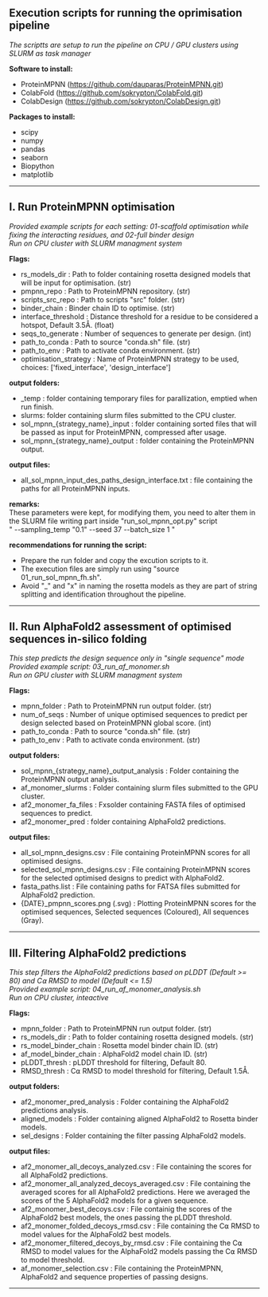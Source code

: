 ## Execution scripts for running the oprimisation pipeline 
*The scriptts are setup to run the pipeline on CPU / GPU clusters using SLURM as task manager*

**Software to install:** 
- ProteinMPNN (https://github.com/dauparas/ProteinMPNN.git)
- ColabFold   (https://github.com/sokrypton/ColabFold.git)
- ColabDesign (https://github.com/sokrypton/ColabDesign.git)

**Packages to install:**
- scipy
- numpy
- pandas
- seaborn
- Biopython
- matplotlib

-----------------------------------------------------------------------------------------------------------------------------------------
## I. Run ProteinMPNN optimisation 
*Provided example scripts for each setting: 01-scaffold optimisation while fixing the interacting residues, and 02-full binder design* \
*Run on CPU cluster with SLURM managment system*

**Flags:**
- rs_models_dir         : Path to folder containing rosetta designed models that will be input for optimisation. (str)
- pmpnn_repo            : Path to ProteinMPNN repository. (str)
- scripts_src_repo      : Path to scripts "src" folder.   (str)
- binder_chain          : Binder chain ID to optimise.    (str)
- interface_threshold   : Distance threshold for a residue to be considered a hotspot, Default 3.5Å. (float)
- seqs_to_generate      : Number of sequences to generate per design. (int)
- path_to_conda         : Path to source "conda.sh" file.     (str)
- path_to_env           : Path to activate conda environment. (str)
- optimisation_strategy : Name of ProteinMPNN strategy to be used, choices: ['fixed_interface', 'design_interface']

**output folders:**
- _temp : folder containing temporary files for parallization, emptied when run finish.
- slurms: folder containing slurm files submitted to the CPU cluster.
- sol_mpnn_{strategy_name}_input  :  folder containing sorted files that will be passed as input for ProteinMPNN, compressed after usage.
- sol_mpnn_{strategy_name}_output : folder containing the ProteinMPNN output.

**output files:**
- all_sol_mpnn_input_des_paths_design_interface.txt : file containing the paths for all ProteinMPNN inputs.

**remarks:** \
These parameters were kept, for modifying them, you need to alter them in the SLURM file writing part inside "run_sol_mpnn_opt.py" script \
" --sampling_temp "0.1"  --seed 37  --batch_size 1 "

**recommendations for running the script:**
- Prepare the run folder and copy the excution scripts to it.
- The execution files are simply run using "source 01_run_sol_mpnn_fh.sh".
- Avoid "_" and "x" in naming the rosetta models as they are part of string splitting and identification throughout the pipeline. 

-----------------------------------------------------------------------------------------------------------------------------------------
## II. Run AlphaFold2 assessment of optimised sequences in-silico folding  
*This step predicts the design sequence only in "single sequence" mode* \
*Provided example script: 03_run_af_monomer.sh* \
*Run on GPU cluster with SLURM managment system*

**Flags:**
- mpnn_folder   : Path to ProteinMPNN run output folder. (str)
- num_of_seqs   : Number of unique optimised sequences to predict per design selected based on ProteinMPNN global score.  (int)
- path_to_conda : Path to source "conda.sh" file.     (str)
- path_to_env   : Path to activate conda environment. (str)

**output folders:**
- sol_mpnn_{strategy_name}_output_analysis : Folder containing the ProteinMPNN output analysis.
- af_monomer_slurms : Folder containing slurm files submitted to the GPU cluster.
- af2_monomer_fa_files : Fxsolder containing FASTA files of optimised sequences to predict.
- af2_monomer_pred : folder containing AlphaFold2 predictions.

**output files:**
- all_sol_mpnn_designs.csv      : File containing ProteinMPNN scores for all optimised designs.
- selected_sol_mpnn_designs.csv : File containing ProteinMPNN scores for the selected optimised designs to predict with AlphaFold2.
- fasta_paths.list : File containing paths for FATSA files submitted for AlphaFold2 prediction.
- {DATE}_pmpnn_scores.png (.svg) : Plotting ProteinMPNN scores for the optimised sequences, Selected sequences (Coloured), All sequences (Gray).

-----------------------------------------------------------------------------------------------------------------------------------------
## III. Filtering AlphaFold2 predictions
*This step filters the AlphaFold2 predictions based on pLDDT (Default >= 80) and C⍺ RMSD to model (Default <= 1.5)* \
*Provided example script: 04_run_af_monomer_analysis.sh* \
*Run on CPU cluster, inteactive*

**Flags:**
- mpnn_folder           : Path to ProteinMPNN run output folder. (str)
- rs_models_dir         : Path to folder containing rosetta designed models. (str)
- rs_model_binder_chain : Rosetta model binder chain ID. (str)
- af_model_binder_chain : AlphaFold2 model chain ID. (str)
- pLDDT_thresh          : pLDDT threshold for filtering, Default 80.
- RMSD_thresh           : C⍺ RMSD to model threshold for filtering, Default 1.5Å.

**output folders:**
- af2_monomer_pred_analysis : Folder containing the AlphaFold2 predictions analysis.
- aligned_models            : Folder containing aligned AlphaFold2 to Rosetta binder models.
- sel_designs               : Folder containing the filter passing AlphaFold2 models.

**output files:**
- af2_monomer_all_decoys_analyzed.csv          : File containing the scores for all AlphaFold2 predictions.
- af2_monomer_all_analyzed_decoys_averaged.csv : File containing the averaged scores for all AlphaFold2 predictions. Here we averaged the scores of the 5 AlphaFold2 models for a given sequence.
- af2_monomer_best_decoys.csv                  : File containig the scores of the AlphaFold2 best models, the ones passing the pLDDT threshold.
- af2_monomer_folded_decoys_rmsd.csv           : File containing the C⍺ RMSD to model values for the AlphaFold2 best models.
- af2_monomer_filtered_decoys_by_rmsd.csv      : File containing the C⍺ RMSD to model values for the AlphaFold2 models passing the C⍺ RMSD to model threshold.
- af_monomer_selection.csv                     : File containing the ProteinMPNN, AlphaFold2 and sequence properties of passing designs.

-----------------------------------------------------------------------------------------------------------------------------------------
